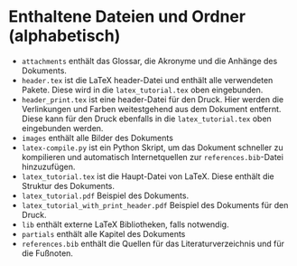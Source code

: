 # Enthaltene Dateien und Ordner (alphabetisch)
- `attachments` enthält das Glossar, die Akronyme und die Anhänge des Dokuments.
- `header.tex` ist die LaTeX header-Datei und enthält alle verwendeten Pakete. Diese wird in die `latex_tutorial.tex` oben eingebunden.
- `header_print.tex` ist eine header-Datei für den Druck. Hier werden die Verlinkungen und Farben weitestgehend aus dem Dokument entfernt. Diese kann für den Druck ebenfalls in die `latex_tutorial.tex` oben eingebunden werden.
- `images` enthält alle Bilder des Dokuments
- `latex-compile.py` ist ein Python Skript, um das Dokument schneller zu kompilieren und automatisch Internetquellen zur `references.bib`-Datei hinzuzufügen.
- `latex_tutorial.tex` ist die Haupt-Datei von LaTeX. Diese enthält die Struktur des Dokuments.
- `latex_tutorial.pdf` Beispiel des Dokuments.
- `latex_tutorial_with_print_header.pdf` Beispiel des Dokuments für den Druck.
- `lib` enthält externe LaTeX Bibliotheken, falls notwendig.
- `partials` enthält alle Kapitel des Dokuments
- `references.bib` enthält die Quellen für das Literaturverzeichnis und für die Fußnoten.